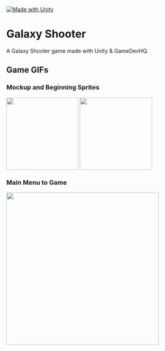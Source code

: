 [![Made with Unity](https://img.shields.io/badge/Made%20with-Unity-57b9d3.svg?style=for-the-badge&logo=unity)](https://unity3d.com)

# Galaxy Shooter
A Galaxy Shooter game made with Unity & GameDevHQ.

## Game GIFs

### Mockup and Beginning Sprites
<img align="left" height="190" src="Assets/GIFS/Mockup.gif"> <img height="190" src="Assets/GIFS/beg-sprites.gif">

### Main Menu to Game
<img height="400" src="Assets/GIFS/Menu-to-game.gif">
